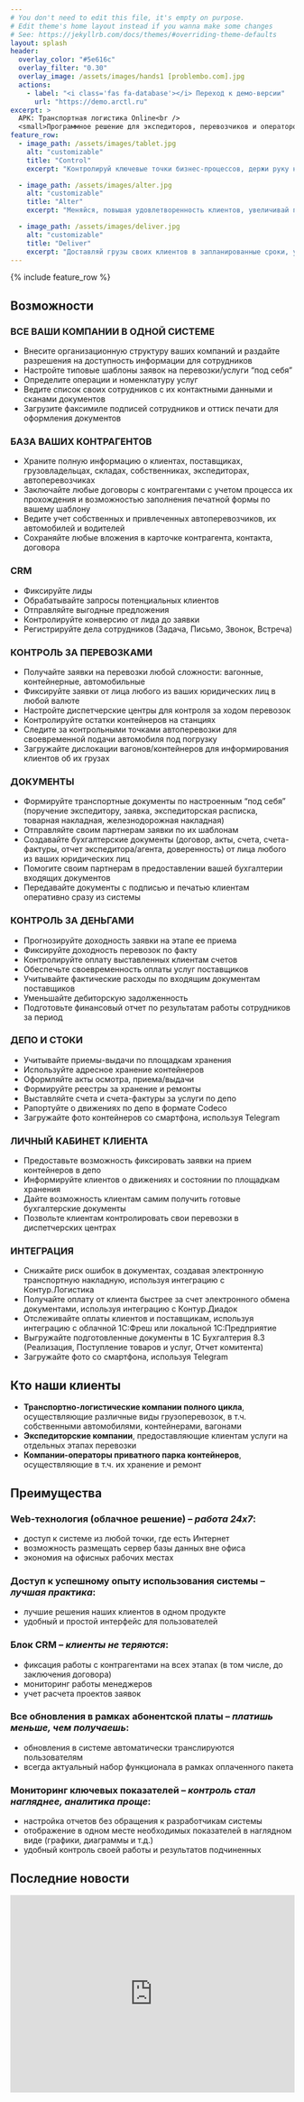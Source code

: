 ```yaml
---
# You don't need to edit this file, it's empty on purpose.
# Edit theme's home layout instead if you wanna make some changes
# See: https://jekyllrb.com/docs/themes/#overriding-theme-defaults
layout: splash
header:
  overlay_color: "#5e616c"
  overlay_filter: "0.30"
  overlay_image: /assets/images/hands1 [problembo.com].jpg
  actions:
    - label: "<i class='fas fa-database'></i> Переход к демо-версии"
      url: "https://demo.arctl.ru"
excerpt: >
  АРК: Транспортная логистика Online<br />
  <small>Программное решение для экспедиторов, перевозчиков и операторов</small>
feature_row:
  - image_path: /assets/images/tablet.jpg
    alt: "customizable"
    title: "Control"
    excerpt: "Контролируй ключевые точки бизнес-процессов, держи руку на пульсе транспортной логистики."

  - image_path: /assets/images/alter.jpg
    alt: "customizable"
    title: "Alter"
    excerpt: "Меняйся, повышая удовлетворенность клиентов, увеличивай продажи, обеспечивай рост компании за счет эффективности."

  - image_path: /assets/images/deliver.jpg
    alt: "customizable"
    title: "Deliver"
    excerpt: "Доставляй грузы своих клиентов в запланированные сроки, ускоряй доставку и минимизируй издержки."
---
```


{% include feature_row %}

## Возможности

### ВСЕ ВАШИ КОМПАНИИ В ОДНОЙ СИСТЕМЕ

- Внесите организационную структуру ваших компаний и раздайте разрешения на доступность информации для сотрудников
- Настройте типовые шаблоны заявок на перевозки/услуги “под себя”
- Определите операции и номенклатуру услуг
- Ведите список своих сотрудников с их контактными данными и сканами документов
- Загрузите факсимиле подписей сотрудников и оттиск печати для оформления документов

### БАЗА ВАШИХ КОНТРАГЕНТОВ

- Храните полную информацию о клиентах, поставщиках, грузовладельцах, складах, собственниках, экспедиторах, автоперевозчиках
- Заключайте любые договоры с контрагентами с учетом процесса их прохождения и возможностью заполнения печатной формы по вашему шаблону
- Ведите учет собственных и привлеченных автоперевозчиков, их автомобилей и водителей
- Сохраняйте любые вложения в карточке контрагента, контакта, договора

### CRM

- Фиксируйте лиды
- Обрабатывайте запросы потенциальных клиентов
- Отправляйте выгодные предложения
- Контролируйте конверсию от лида до заявки
- Регистрируйте дела сотрудников (Задача, Письмо, Звонок, Встреча)

### КОНТРОЛЬ ЗА ПЕРЕВОЗКАМИ

- Получайте заявки на перевозки любой сложности: вагонные, контейнерные, автомобильные
- Фиксируйте заявки от лица любого из ваших юридических лиц в любой валюте
- Настройте диспетчерские центры для контроля за ходом перевозок
- Контролируйте остатки контейнеров на станциях
- Следите за контрольными точками автоперевозки для своевременной подачи автомобиля под погрузку
- Загружайте дислокации вагонов/контейнеров для информирования клиентов об их грузах

### ДОКУМЕНТЫ

- Формируйте транспортные документы по настроенным “под себя” (поручение экспедитору, заявка, экспедиторская расписка, товарная накладная, железнодорожная накладная)
- Отправляйте своим партнерам заявки по их шаблонам
- Создавайте бухгалтерские документы (договор, акты, счета, счета-фактуры, отчет экспедитора/агента, доверенность) от лица любого из ваших юридических лиц
- Помогите своим партнерам в предоставлении вашей бухгалтерии входящих документов
- Передавайте документы с подписью и печатью клиентам оперативно сразу из системы

### КОНТРОЛЬ ЗА ДЕНЬГАМИ

- Прогнозируйте доходность заявки на этапе ее приема
- Фиксируйте доходность перевозок по факту
- Контролируйте оплату выставленных клиентам счетов
- Обеспечьте своевременность оплаты услуг поставщиков
- Учитывайте фактические расходы по входящим документам поставщиков
- Уменьшайте дебиторскую задолженность
- Подготовьте финансовый отчет по результатам работы сотрудников за период

### ДЕПО И СТОКИ

- Учитывайте приемы-выдачи по площадкам хранения
- Используйте адресное хранение контейнеров
- Оформляйте акты осмотра, приема/выдачи
- Формируйте реестры за хранение и ремонты
- Выставляйте счета и счета-фактуры за услуги по депо
- Рапортуйте о движениях по депо в формате Codeco
- Загружайте фото контейнеров со смартфона, используя Telegram

### ЛИЧНЫЙ КАБИНЕТ КЛИЕНТА

- Предоставьте возможность фиксировать заявки на прием контейнеров в депо
- Информируйте клиентов о движениях и состоянии по площадкам хранения
- Дайте возможность клиентам самим получить готовые бухгалтерские документы
- Позвольте клиентам контролировать свои перевозки в диспетчерских центрах

### ИНТЕГРАЦИЯ

- Снижайте риск ошибок в документах, создавая электронную транспортную накладную, используя интеграцию с Контур.Логистика 
- Получайте оплату от клиента быстрее за счет электронного обмена документами, используя интеграцию с Контур.Диадок
- Отслеживайте оплаты клиентов и поставщикам, используя интеграцию с облачной 1С:Фреш или локальной 1С:Предприятие 
- Выгружайте подготовленные документы в 1С Бухгалтерия 8.3 (Реализация, Поступление товаров и услуг, Отчет комитента)
- Загружайте фото со смартфона, используя Telegram


## Кто наши клиенты

- **Транспортно-логистические компании полного цикла**, осуществляющие различные виды грузоперевозок, в т.ч. собственными автомобилями, контейнерами, вагонами
- **Экспедиторские компании**, предоставляющие клиентам услуги на отдельных этапах перевозки
- **Компании-операторы приватного парка контейнеров**, осуществляющие в т.ч. их хранение и ремонт

## Преимущества

### Web-технология (облачное решение) – *работа 24х7*:

- доступ к системе из любой точки, где есть Интернет
- возможность размещать сервер базы данных вне офиса
- экономия на офисных рабочих местах

### Доступ к успешному опыту использования системы – *лучшая практика*:

- лучшие решения наших клиентов в одном продукте
- удобный и простой интерфейс для пользователей

### Блок CRM – *клиенты не теряются*:

- фиксация работы с контрагентами на всех этапах (в том числе, до заключения договора)
- мониторинг работы менеджеров
- учет расчета проектов заявок

### Все обновления в рамках абонентской платы – *платишь меньше, чем получаешь*:

- обновления в системе автоматически транслируются пользователям
- всегда актуальный набор функционала в рамках оплаченного пакета

### Мониторинг ключевых показателей – *контроль стал нагляднее, аналитика проще*:

- настройка отчетов без обращения к разработчикам системы
- отображение в одном месте необходимых показателей в наглядном виде (графики, диаграммы и т.д.)
- удобный контроль своей работы и результатов подчиненных

## Последние новости

<iframe frameborder="0" border="0" cellspacing="0" src="https://docs.arctl.ru/last-post-v2/" style="border-style: none;width: 100%; height: 350px;" ></iframe>